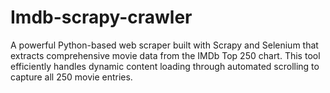 # Imdb-scrapy-crawler
A powerful Python-based web scraper built with Scrapy and Selenium that extracts comprehensive movie data from the IMDb Top 250 chart. This tool efficiently handles dynamic content loading through automated scrolling to capture all 250 movie entries.
